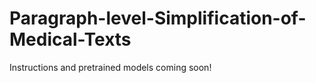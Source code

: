 # Paragraph-level-Simplification-of-Medical-Texts

Instructions and pretrained models coming soon!

